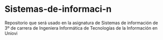 # Sistemas-de-informaci-n
Repositorio que será usado en la asignatura de Sistemas de información de 3º de carrera de Ingeniera Informática de Tecnologías de la Información en Uniovi
